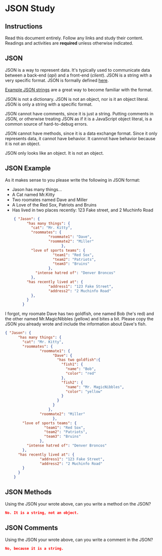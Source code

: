 # JSON Study

## Instructions

Read this document entirely. Follow any links and study their content. Readings
and activities are **required** unless otherwise indicated.

## JSON

JSON is a way to represent data. It's typically used to communicate data between
a back-end (*api*) and a front-end (*client*). JSON is a string with a very
specific format. JSON is formally defined [here](http://www.json.org/).

[Example JSON strings](http://json.org/example.html) are a great way to become
familiar with the format.

JSON is not a dictionary. JSON is not an object, nor is it an object literal.
JSON is only a string with a specific format.

JSON cannot have comments, since it is just a string. Putting comments in JSON,
or otherwise treating JSON as if it is a JavaScript object literal, is a common
source of hard-to-debug errors.

JSON cannot have methods, since it is a data exchange format. Since it only
represents data, it cannot have behavior. It cannnot have behavior because it is
not an object.

JSON only looks like an object. It is not an object.

## JSON Example

As it makes sense to you please write the following in JSON format:

-   Jason has many things...
-   A Cat named Mr.Kitty
-   Two roomates named Dave and Miller
-   A Love of the Red Sox, Patriots and Bruins
-   Has lived in two places recently: 123 Fake street, and 2 Muchinfo Road

```json
    { "Jason": {
          "has many things": {
            "cat": "Mr. Kitty",
            "roommates": {
                    "roommate1": "Dave",
                    "roommate2": "Miller"
                          },
            "love of sports teams": {
                      "team1": "Red Sox",
                      "team2": "Patriots",
                      "team3": "Bruins"
                    },
              "intense hatred of": "Denver Broncos"
            },
          "has recently lived at": {
                    "address1": "123 Fake Street",
                    "address2": "2 Muchinfo Road"
            },
          }
        }
```

I forgot, my roomate Dave has two goldfish, one named Bob (he's red) and the
other named Mr.MagicNibbles (yellow) and bites a bit. Please copy the JSON you
already wrote and include the information about Dave's fish.

```json
{ "Jason": {
      "has many things": {
        "cat": "Mr. Kitty",
        "roommates": {
                "roommate1": {
                      "Dave": {
                        "has two goldfish":{
                          "fish1": {
                            "name": "Bob",
                            "color": "red"
                          },
                          "fish2": {
                            "name": "Mr. MagicNibbles",
                            "color": "yellow"
                          }
                        }
                      }
                    },
                "roommate2": "Miller"
                      },
        "love of sports teams": {
                  "team1": "Red Sox",
                  "team2": "Patriots",
                  "team3": "Bruins"
                },
          "intense hatred of": "Denver Broncos"
        },
      "has recently lived at": {
                "address1": "123 Fake Street",
                "address2": "2 Muchinfo Road"
        }
      }
    }
```

## JSON Methods

Using the JSON your wrote above, can you write a method on the JSON?

```json
No. It is a string, not an object.
```

## JSON Comments

Using the JSON your wrote above, can you write a comment in the JSON?

```json
No, because it is a string.
```
